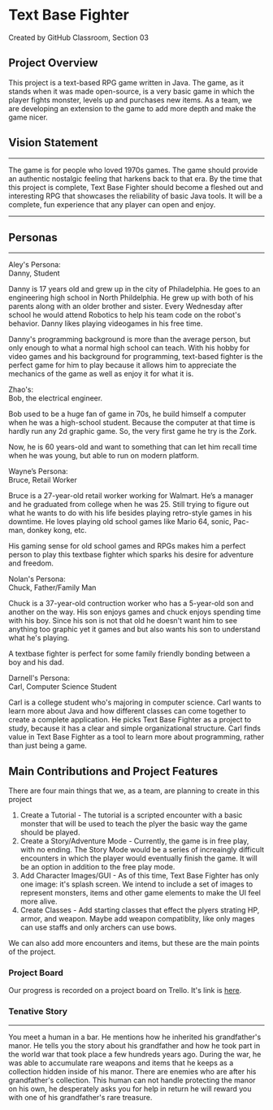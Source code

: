 # Text Base Fighter
Created by GitHub Classroom, Section 03

## Project Overview
This project is a text-based RPG game written in Java. The game, as it stands when it was made open-source, is a very basic game in which the player fights monster, levels up and purchases new items. As a team, we are developing an extension to the game to add more depth and make the game nicer. 

## Vision Statement
---
The game is for people who loved 1970s games. The game should provide an authentic nostalgic feeling that harkens back to that era. By the time that this project is complete, Text Base Fighter should become a fleshed out and interesting RPG that showcases the reliability of basic Java tools. It will be a complete, fun experience that any player can open and enjoy.

---
## Personas
---
Aley's Persona: <br/>
Danny, Student <br/>

Danny is 17 years old and grew up in the city of Philadelphia. He goes to an engineering high school in North Phildelphia. He grew up with both of his parents along with an older brother and sister. Every Wednesday after school he would attend Robotics to help his team code on the robot's behavior. Danny likes playing videogames in his free time. <br/>

Danny's programming background is more than the average person, but only enough to what a normal high school can teach. With his hobby for video games and his background for programming, text-based fighter is the perfect game for him to play because it allows him to appreciate the mechanics of the game as well as enjoy it for what it is. <br/>

Zhao's: <br/>
Bob, the electrical engineer. <br/>

Bob used to be a huge fan of game in 70s, he build himself a computer when he was a high-school student. Because the computer at that time is hardly run any 2d graphic game. So, the very first game he try is the Zork.  <br/>

Now, he is 60 years-old and want to something that can let him recall time when he was young, but able to run on modern platform. <br/>

Wayne’s Persona: <br/>
Bruce, Retail Worker <br/>

Bruce is a 27-year-old retail worker working for Walmart. He’s a manager and he graduated from college when he was 25. Still trying to figure out what he wants to do with his life besides playing retro-style games in his downtime. He loves playing old school games like Mario 64, sonic, Pac-man, donkey kong, etc. <br/>

His gaming sense for old school games and RPGs makes him a perfect person to play this textbase fighter which sparks his desire for adventure and freedom. <br/>

Nolan's Persona: <br/>
Chuck, Father/Family Man <br/>

Chuck is a 37-year-old contruction worker who has a 5-year-old son and another on the way. His son enjoys games and chuck enjoys spending time with his boy. Since his son is not that old he doesn't want him to see anything too graphic yet it games and but also wants his son to understand what he's playing. <br/>

A textbase fighter is perfect for some family friendly bonding between a boy and his dad. <br/>

Darnell's Persona: <br/>
Carl, Computer Science Student

Carl is a college student who's majoring in computer science. Carl wants to learn more about Java and how different classes can come together to create a complete application. He picks Text Base Fighter as a project to study, because it has a clear and simple organizational structure. Carl finds value in Text Base Fighter as a tool to learn more about programming, rather than just being a game.



## Main Contributions and Project Features
There are four main things that we, as a team, are planning to create in this project

1. Create a Tutorial - The tutorial is a scripted encounter with a basic monster that will be used to teach the plyer the basic way the game should be played.
2. Create a Story/Adventure Mode - Currently, the game is in free play, with no ending. The Story Mode would be a series of increaingly difficult encounters in which the player would eventually finish the game. It will be an option in addition to the free play mode.
3. Add Character Images/GUI - As of this time, Text Base Fighter has only one image: it's splash screen. We intend to include a set of images to represent monsters, items and other game elements to make the UI feel more alive.
4. Create Classes - Add starting classes that effect the plyers strating HP, armor, and weapon. Maybe add weapon compatiblity, like only mages can use staffs and only archers can use bows.  

We can also add more encounters and items, but these are the main points of the project. 


### Project Board

Our progress is recorded on a project board on Trello. It's link is [here](https://trello.com/b/pltcOtj4/text-based-fighter).

### Tenative Story
---
You meet a human in a bar. He mentions how he inherited his grandfather's manor. He tells you the story about his grandfather and how he took part in the world war that took place a few hundreds years ago. During the war, he was able to accumulate rare weapons and items that he keeps as a collection hidden inside of his manor. There are enemies who are after his grandfather's collection. This human can not handle protecting the manor on his own, he desperately asks you for help in return he will reward you with one of his grandfather's rare treasure.

